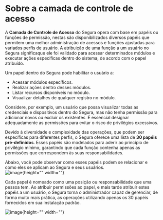 # Sobre a camada de controle de acesso

A **Camada de Controle de Acesso** do Segura opera com base em papéis ou funções de permissão, nestas são disponibilizados diversos papéis que permitem uma melhor administração de acessos e funções ajustadas para variados perfis de usuário. A atribuição de uma função a um usuário no Segura significaque ele foi validado para acessar determinados módulos e executar ações específicas dentro do sistema, de acordo com o papel atribuído.

Um papel dentro do Segura pode habilitar o usuário a:

* Acessar módulos específicos.  
* Realizar ações dentro desses módulos.  
* Listar recursos disponíveis no módulo.  
* Visualizar detalhes de qualquer registro no módulo.

Considere, por exemplo, um usuário que possa visualizar todas as credenciais e dispositivos dentro do Segura, mas não tenha permissão para adicionar novos ou excluir os existentes. É essencial designar adequadamente as permissões para evitar o risco de privilégios excessivos.

Devido à diversidade e complexidade das operações, que podem ser específicas para diferentes perfis, o Segura oferece uma lista de **30 papéis pré-definidos**. Esses papéis são modelados para aderir ao princípio de privilégio mínimo, garantindo que cada função contenha apenas as permissões que correspondem às suas responsabilidades.

Abaixo, você pode observar como esses papéis podem se relacionar e como eles se aplicam ao Segura e seus usuários.  
![image](https://cdn.document360.io/5a1d58df-64ce-42a2-8b23-688477d32f33/Images/Documentation/image%28102%29.png){height="" width=""}

Cada papel é nomeado como uma posição ou responsabilidade que uma pessoa tem. Ao atribuir permissões ao papel, e mais tarde atribuir estes papéis a um usuário, o Segura torna o administrador capaz de gerenciar, de forma muito mais prática, as operações utilizando apenas os 30 papéis fornecidos em sua instalação padrão. 

![image](https://cdn.document360.io/5a1d58df-64ce-42a2-8b23-688477d32f33/Images/Documentation/image%28103%29.png){height="" width=""}

